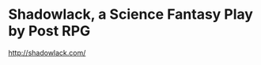 <!--
id: 3419947372
link: http://kevinisom.info/post/3419947372/shadowlack-a-science-fantasy-play-by-post-rpg
slug: shadowlack-a-science-fantasy-play-by-post-rpg
date: Mon Feb 21 2011 23:51:09 GMT+1300 (NZDT)
raw: {"blog_name":"kevinisom","id":3419947372,"post_url":"http://kevinisom.info/post/3419947372/shadowlack-a-science-fantasy-play-by-post-rpg","slug":"shadowlack-a-science-fantasy-play-by-post-rpg","type":"link","date":"2011-02-21 10:51:09 GMT","timestamp":1298285469,"state":"published","format":"html","reblog_key":"6p7dr3OI","tags":[],"short_url":"http://tmblr.co/Zw68Yy3Bs45i","highlighted":[],"feed_item":"http://shadowlack.com/","from_feed_id":"650234","note_count":0,"title":"Shadowlack, a Science Fantasy Play by Post RPG","url":"http://shadowlack.com/","description":""}
publish: 2011-02-021
tags: 
title: Shadowlack, a Science Fantasy Play by Post RPG
-->


Shadowlack, a Science Fantasy Play by Post RPG
==============================================

<http://shadowlack.com/>

